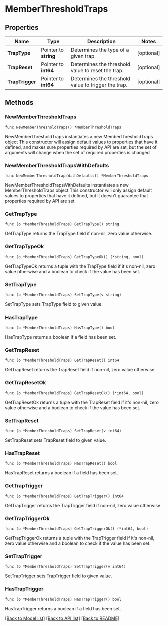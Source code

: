 # MemberThresholdTraps

## Properties

Name | Type | Description | Notes
------------ | ------------- | ------------- | -------------
**TrapType** | Pointer to **string** | Determines the type of a given trap. | [optional] 
**TrapReset** | Pointer to **int64** | Determines the threshold value to reset the trap. | [optional] 
**TrapTrigger** | Pointer to **int64** | Determines the threshold value to trigger the trap. | [optional] 

## Methods

### NewMemberThresholdTraps

`func NewMemberThresholdTraps() *MemberThresholdTraps`

NewMemberThresholdTraps instantiates a new MemberThresholdTraps object
This constructor will assign default values to properties that have it defined,
and makes sure properties required by API are set, but the set of arguments
will change when the set of required properties is changed

### NewMemberThresholdTrapsWithDefaults

`func NewMemberThresholdTrapsWithDefaults() *MemberThresholdTraps`

NewMemberThresholdTrapsWithDefaults instantiates a new MemberThresholdTraps object
This constructor will only assign default values to properties that have it defined,
but it doesn't guarantee that properties required by API are set

### GetTrapType

`func (o *MemberThresholdTraps) GetTrapType() string`

GetTrapType returns the TrapType field if non-nil, zero value otherwise.

### GetTrapTypeOk

`func (o *MemberThresholdTraps) GetTrapTypeOk() (*string, bool)`

GetTrapTypeOk returns a tuple with the TrapType field if it's non-nil, zero value otherwise
and a boolean to check if the value has been set.

### SetTrapType

`func (o *MemberThresholdTraps) SetTrapType(v string)`

SetTrapType sets TrapType field to given value.

### HasTrapType

`func (o *MemberThresholdTraps) HasTrapType() bool`

HasTrapType returns a boolean if a field has been set.

### GetTrapReset

`func (o *MemberThresholdTraps) GetTrapReset() int64`

GetTrapReset returns the TrapReset field if non-nil, zero value otherwise.

### GetTrapResetOk

`func (o *MemberThresholdTraps) GetTrapResetOk() (*int64, bool)`

GetTrapResetOk returns a tuple with the TrapReset field if it's non-nil, zero value otherwise
and a boolean to check if the value has been set.

### SetTrapReset

`func (o *MemberThresholdTraps) SetTrapReset(v int64)`

SetTrapReset sets TrapReset field to given value.

### HasTrapReset

`func (o *MemberThresholdTraps) HasTrapReset() bool`

HasTrapReset returns a boolean if a field has been set.

### GetTrapTrigger

`func (o *MemberThresholdTraps) GetTrapTrigger() int64`

GetTrapTrigger returns the TrapTrigger field if non-nil, zero value otherwise.

### GetTrapTriggerOk

`func (o *MemberThresholdTraps) GetTrapTriggerOk() (*int64, bool)`

GetTrapTriggerOk returns a tuple with the TrapTrigger field if it's non-nil, zero value otherwise
and a boolean to check if the value has been set.

### SetTrapTrigger

`func (o *MemberThresholdTraps) SetTrapTrigger(v int64)`

SetTrapTrigger sets TrapTrigger field to given value.

### HasTrapTrigger

`func (o *MemberThresholdTraps) HasTrapTrigger() bool`

HasTrapTrigger returns a boolean if a field has been set.


[[Back to Model list]](../README.md#documentation-for-models) [[Back to API list]](../README.md#documentation-for-api-endpoints) [[Back to README]](../README.md)


